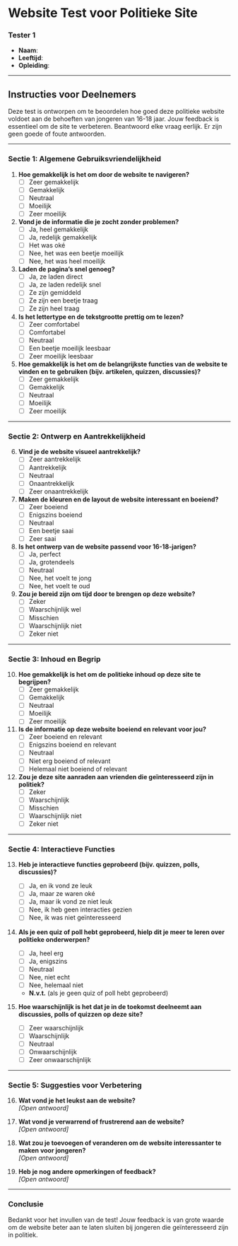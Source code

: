 # Website Test voor Politieke Site

### Tester 1
- **Naam**:
- **Leeftijd**:
- **Opleiding**:

---

## Instructies voor Deelnemers
Deze test is ontworpen om te beoordelen hoe goed deze politieke website voldoet aan de behoeften van jongeren van 16-18 jaar. 
Jouw feedback is essentieel om de site te verbeteren. Beantwoord elke vraag eerlijk. Er zijn geen goede of foute antwoorden.

---

### Sectie 1: Algemene Gebruiksvriendelijkheid

1. **Hoe gemakkelijk is het om door de website te navigeren?**
    - [ ] Zeer gemakkelijk
    - [ ] Gemakkelijk
    - [ ] Neutraal
    - [ ] Moeilijk
    - [ ] Zeer moeilijk

2. **Vond je de informatie die je zocht zonder problemen?**
    - [ ] Ja, heel gemakkelijk
    - [ ] Ja, redelijk gemakkelijk
    - [ ] Het was oké
    - [ ] Nee, het was een beetje moeilijk
    - [ ] Nee, het was heel moeilijk

3. **Laden de pagina’s snel genoeg?**
    - [ ] Ja, ze laden direct
    - [ ] Ja, ze laden redelijk snel
    - [ ] Ze zijn gemiddeld
    - [ ] Ze zijn een beetje traag
    - [ ] Ze zijn heel traag

4. **Is het lettertype en de tekstgrootte prettig om te lezen?**
    - [ ] Zeer comfortabel
    - [ ] Comfortabel
    - [ ] Neutraal
    - [ ] Een beetje moeilijk leesbaar
    - [ ] Zeer moeilijk leesbaar

5. **Hoe gemakkelijk is het om de belangrijkste functies van de website te vinden en te gebruiken (bijv. artikelen, quizzen, discussies)?**
    - [ ] Zeer gemakkelijk
    - [ ] Gemakkelijk
    - [ ] Neutraal
    - [ ] Moeilijk
    - [ ] Zeer moeilijk

---

### Sectie 2: Ontwerp en Aantrekkelijkheid

6. **Vind je de website visueel aantrekkelijk?**
    - [ ] Zeer aantrekkelijk
    - [ ] Aantrekkelijk
    - [ ] Neutraal
    - [ ] Onaantrekkelijk
    - [ ] Zeer onaantrekkelijk

7. **Maken de kleuren en de layout de website interessant en boeiend?**
    - [ ] Zeer boeiend
    - [ ] Enigszins boeiend
    - [ ] Neutraal
    - [ ] Een beetje saai
    - [ ] Zeer saai

8. **Is het ontwerp van de website passend voor 16-18-jarigen?**
    - [ ] Ja, perfect
    - [ ] Ja, grotendeels
    - [ ] Neutraal
    - [ ] Nee, het voelt te jong
    - [ ] Nee, het voelt te oud

9. **Zou je bereid zijn om tijd door te brengen op deze website?**
    - [ ] Zeker
    - [ ] Waarschijnlijk wel
    - [ ] Misschien
    - [ ] Waarschijnlijk niet
    - [ ] Zeker niet

---

### Sectie 3: Inhoud en Begrip

10. **Hoe gemakkelijk is het om de politieke inhoud op deze site te begrijpen?**
    - [ ] Zeer gemakkelijk
    - [ ] Gemakkelijk
    - [ ] Neutraal
    - [ ] Moeilijk
    - [ ] Zeer moeilijk

11. **Is de informatie op deze website boeiend en relevant voor jou?**
    - [ ] Zeer boeiend en relevant
    - [ ] Enigszins boeiend en relevant
    - [ ] Neutraal
    - [ ] Niet erg boeiend of relevant
    - [ ] Helemaal niet boeiend of relevant

12. **Zou je deze site aanraden aan vrienden die geïnteresseerd zijn in politiek?**
    - [ ] Zeker
    - [ ] Waarschijnlijk
    - [ ] Misschien
    - [ ] Waarschijnlijk niet
    - [ ] Zeker niet

---

### Sectie 4: Interactieve Functies

13. **Heb je interactieve functies geprobeerd (bijv. quizzen, polls, discussies)?**
    - [ ] Ja, en ik vond ze leuk
    - [ ] Ja, maar ze waren oké
    - [ ] Ja, maar ik vond ze niet leuk
    - [ ] Nee, ik heb geen interacties gezien
    - [ ] Nee, ik was niet geïnteresseerd

14. **Als je een quiz of poll hebt geprobeerd, hielp dit je meer te leren over politieke onderwerpen?**
    - [ ] Ja, heel erg
    - [ ] Ja, enigszins
    - [ ] Neutraal
    - [ ] Nee, niet echt
    - [ ] Nee, helemaal niet
    - **N.v.t.** (als je geen quiz of poll hebt geprobeerd)

15. **Hoe waarschijnlijk is het dat je in de toekomst deelneemt aan discussies, polls of quizzen op deze site?**
    - [ ] Zeer waarschijnlijk
    - [ ] Waarschijnlijk
    - [ ] Neutraal
    - [ ] Onwaarschijnlijk
    - [ ] Zeer onwaarschijnlijk

---

### Sectie 5: Suggesties voor Verbetering

16. **Wat vond je het leukst aan de website?**  
    _[Open antwoord]_

17. **Wat vond je verwarrend of frustrerend aan de website?**  
    _[Open antwoord]_

18. **Wat zou je toevoegen of veranderen om de website interessanter te maken voor jongeren?**  
    _[Open antwoord]_

19. **Heb je nog andere opmerkingen of feedback?**  
    _[Open antwoord]_

---

### Conclusie
Bedankt voor het invullen van de test! Jouw feedback is van grote waarde om de website beter aan te laten sluiten bij jongeren die geïnteresseerd zijn in politiek.
